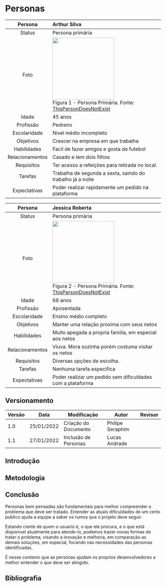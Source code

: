 # Personas

|     Persona     | Arthur Silva                                                                                                |
| :-------------: | :---------------------------------------------------------------------------------------------------------- |
|     Status      | Persona primária                                                                                            |
|      Foto       | <img src=""  width="200px"> </br> Figura 1 - Persona Primária. Fonte: <a href='https://thispersondoesnotexist.com/'>ThisPersonDoesNotExist</a> |
|      Idade      | 45 anos                                                                                                     |
|    Profissão    | Pedreiro                                                                                                    |
|  Escolaridade   | Nivel médio incompleto                                                                                      |
|    Objetivos    | Crescer na empresa em que trabalha                                                                          |
|   Habilidades   | Facil de fazer amigos e gosta de futebol                                                                    |
| Relacionamentos | Casado e tem dois filhos                                                                                    |
|   Requisitos    | Ter acesso a refeições para retirada no local.                                                              |
|     Tarefas     | Trabalha de segunda a sexta, saindo do trabalho já a noite                                                  |
|  Expectativas   | Poder realizar rapidamente um pedido na plataforma                                                          |

|     Persona     | Jessica Roberta                                                                                             |
| :-------------: | :---------------------------------------------------------------------------------------------------------- |
|     Status      | Persona primária                                                                                            |
|      Foto       | <img src=""  width="200px"> </br> Figura 2 - Persona Primária. Fonte: <a href='https://thispersondoesnotexist.com/'>ThisPersonDoesNotExist</a> |
|      Idade      | 68 anos                                                                                                     |
|    Profissão    | Aposentada                                                                                                  |
|  Escolaridade   | Ensino médio completo                                                                                       |
|    Objetivos    | Manter uma relação proxima com seus netos                                                                   |
|   Habilidades   | Muito apegada a propria familia, em especial aos netos                                                      |
| Relacionamentos | Viuva. Mora sozinha porém costuma visitar os netos                                                          |
|   Requisitos    | Diversas opções de escolha.                                                                                 |
|     Tarefas     | Nenhuma tarefa especifica                                                                                   |
|  Expectativas   | Poder realizar um pedido sem dificuldades com a plataforma                                                  |

## Versionamento

| Versão | Data       | Modificação          | Autor            | Revisor |
| ------ | ---------- | -------------------- | ---------------- | ------- |
| 1.0    | 25/01/2022 | Criação do Documento | Philipe Seraphim |         |
| 1.1    | 27/01/2022 | Inclusão de Personas | Lucas Andrade    |         |

## Introdução

## Metodologia

## Conclusão

Personas bem pensadas são fundamentais para melhor compreender o problema que deve ser tratado. Entender as atuais dificuldades de um certo publico ajuda a equipe a saber os rumos que o projeto deve seguir.

Estando ciente de quem o usuario é, o que ele procura, e o que está disponivel atualmente para atende-lo, podemos trazer novas formas de tratar o problema, visando a inovação e melhoria, em comparação as demais soluções, em especial, focando nas necessidades das personas identificadas.

É nesse contexto que as personas ajudam os proprios desenvolvedores a melhor entender o que deve ser atingido.

## Bibliografia
